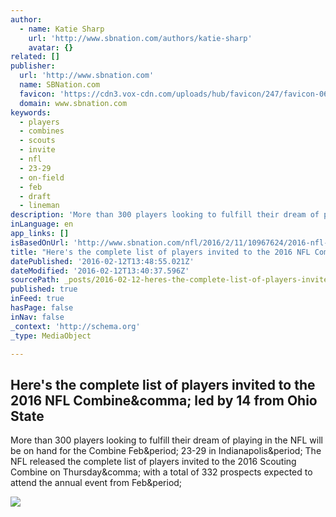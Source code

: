 ```yaml
---
author:
  - name: Katie Sharp
    url: 'http://www.sbnation.com/authors/katie-sharp'
    avatar: {}
related: []
publisher:
  url: 'http://www.sbnation.com'
  name: SBNation.com
  favicon: 'https://cdn3.vox-cdn.com/uploads/hub/favicon/247/favicon-0666b2d5.ico'
  domain: www.sbnation.com
keywords:
  - players
  - combines
  - scouts
  - invite
  - nfl
  - 23-29
  - on-field
  - feb
  - draft
  - lineman
description: 'More than 300 players looking to fulfill their dream of playing in the NFL will be on hand for the Combine Feb. 23-29 in Indianapolis. The NFL released the complete list of players invited to the 2016 Scouting Combine on Thursday, with a total of 332 prospects expected to attend the annual event from Feb.'
inLanguage: en
app_links: []
isBasedOnUrl: 'http://www.sbnation.com/nfl/2016/2/11/10967624/2016-nfl-scouting-combine-invited-players-list-ohio-state'
title: "Here's the complete list of players invited to the 2016 NFL Combine, led by 14 from Ohio State"
datePublished: '2016-02-12T13:48:55.021Z'
dateModified: '2016-02-12T13:40:37.596Z'
sourcePath: _posts/2016-02-12-heres-the-complete-list-of-players-invited-to-the-2016-nfl.md
published: true
inFeed: true
hasPage: false
inNav: false
_context: 'http://schema.org'
_type: MediaObject

---
```

<article style=""><h1>Here's the complete list of players invited to the 2016 NFL Combine&amp;comma; led by 14 from Ohio State</h1><p>More than 300 players looking to fulfill their dream of playing in the NFL will be on hand for the Combine Feb&amp;period; 23-29 in Indianapolis&amp;period; The NFL released the complete list of players invited to the 2016 Scouting Combine on Thursday&amp;comma; with a total of 332 prospects expected to attend the annual event from Feb&amp;period;</p><img src="https://cdn1.vox-cdn.com/thumbor/04DjkuHJDQum__UaeQszJPz5eJs=/0x201:3843x2363/1600x900/cdn0.vox-cdn.com/uploads/chorus_image/image/48788917/usa-today-9029809.0.jpg" /></article>